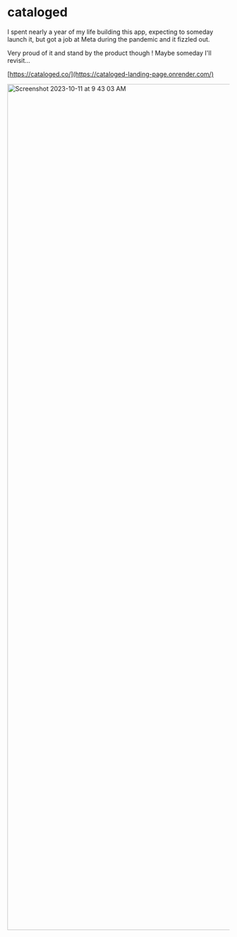 # cataloged

I spent nearly a year of my life building this app, expecting to someday launch it, but got a job at Meta during the pandemic and it fizzled out.

Very proud of it and stand by the product though ! Maybe someday I'll revisit...

[https://cataloged.co/](https://cataloged-landing-page.onrender.com/)

<img width="1920" alt="Screenshot 2023-10-11 at 9 43 03 AM" src="https://github.com/tylerjbainbridge/cataloged/assets/13852400/bafcc33c-f294-412f-bbdb-7127517398db">

